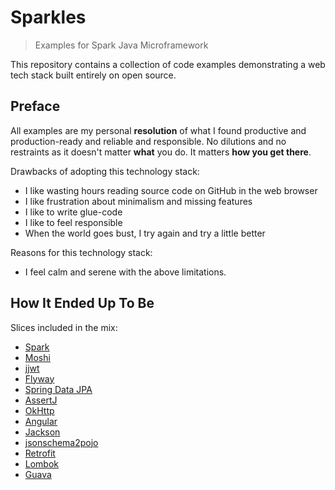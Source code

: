 # Sparkles

> Examples for Spark Java Microframework

This repository contains a collection of code examples demonstrating a web tech stack built entirely on open source.

## Preface

All examples are my personal **resolution** of what I found productive and production-ready and reliable and responsible.
No dilutions and no restraints as it doesn't matter **what** you do.
It matters **how you get there**.

Drawbacks of adopting this technology stack:

 - I like wasting hours reading source code on GitHub in the web browser
 - I like frustration about minimalism and missing features
 - I like to write glue-code
 - I like to feel responsible
 - When the world goes bust, I try again and try a little better

Reasons for this technology stack:

 - I feel calm and serene with the above limitations.


## How It Ended Up To Be

Slices included in the mix:

 - [Spark](http://sparkjava.com/documentation#getting-started)
 - [Moshi](https://github.com/square/moshi)
 - [jjwt](https://github.com/jwtk/jjwt#quickstart)
 - [Flyway](https://flywaydb.org/documentation/migrations#versioned-migrations)
 - [Spring Data JPA](https://docs.spring.io/spring-data/jpa/docs/current/reference/html/)
 - [AssertJ](http://joel-costigliola.github.io/assertj/index.html)
 - [OkHttp](https://github.com/square/okhttp/wiki/Recipes)
 - [Angular](http://angular.io/)
 - [Jackson](https://github.com/FasterXML)
 - [jsonschema2pojo](http://www.jsonschema2pojo.org/)
 - [Retrofit](http://square.github.io/retrofit/)
 - [Lombok](https://projectlombok.org/features/all)
 - [Guava](https://github.com/google/guava/wiki)
